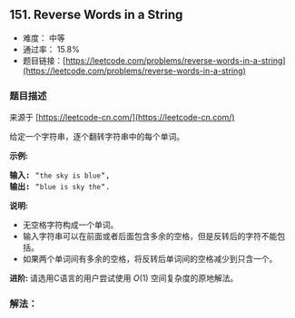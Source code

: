 ## 151. Reverse Words in a String

- 难度： 中等
- 通过率： 15.8%
- 题目链接：[https://leetcode.com/problems/reverse-words-in-a-string](https://leetcode.com/problems/reverse-words-in-a-string)


### 题目描述

来源于 [https://leetcode-cn.com/](https://leetcode-cn.com/)

<p>给定一个字符串，逐个翻转字符串中的每个单词。</p>

<p><strong>示例:&nbsp;&nbsp;</strong></p>

<pre><strong>输入:</strong> &quot;<code>the sky is blue</code>&quot;,
<strong>输出:&nbsp;</strong>&quot;<code>blue is sky the</code>&quot;.
</pre>

<p><strong>说明:</strong></p>

<ul>
	<li>无空格字符构成一个单词。</li>
	<li>输入字符串可以在前面或者后面包含多余的空格，但是反转后的字符不能包括。</li>
	<li>如果两个单词间有多余的空格，将反转后单词间的空格减少到只含一个。</li>
</ul>

<p><strong>进阶:&nbsp;</strong>请选用C语言的用户尝试使用&nbsp;<em>O</em>(1) 空间复杂度的原地解法。</p>


### 解法：